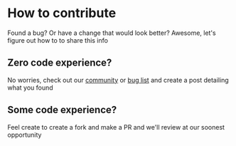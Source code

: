 # How to contribute

Found a bug? Or have a change that would look better? Awesome, let's figure out how to to share this info

## Zero code experience?

No worries, check out our [community](https://github.com/bardic/openpbr/discussions) or [bug list](https://github.com/bardic/openpbr/issues) and create a post detailing what you found 

## Some code experience?

Feel create to create a fork and make a PR and we'll review at our soonest opportunity